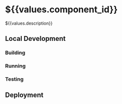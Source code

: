 # ${{values.component_id}}

${{values.description}}

## Local Development

### Building

### Running

### Testing

## Deployment

